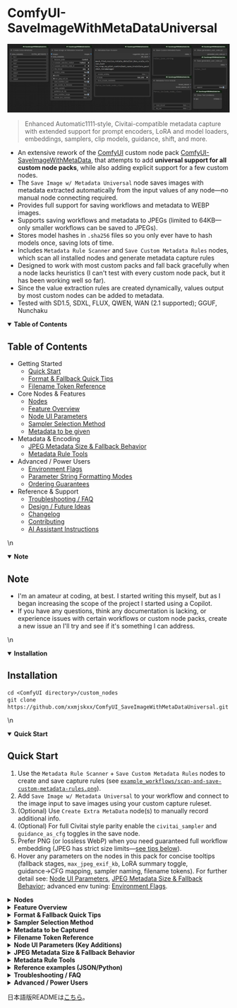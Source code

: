 # ComfyUI-SaveImageWithMetaDataUniversal
![SaveImageWithMetaData Preview](img/save_image_with_metadata_universal.png)
> Enhanced Automatic1111‑style, Civitai-compatible metadata capture with extended support for prompt encoders, LoRA and model loaders, embeddings, samplers, clip models, guidance, shift, and more.

- An extensive rework of the [ComfyUI](https://github.com/comfyanonymous/ComfyUI) custom node pack [ComfyUI-SaveImageWithMetaData](https://github.com/nkchocoai/ComfyUI-SaveImageWithMetaData/), that attempts to add **universal support for all custom node packs**, while also adding explicit support for a few custom nodes.
- The `Save Image w/ Metadata Universal` node saves images with metadata extracted automatically from the input values of any node—no manual node connecting required.
- Provides full support for saving workflows and metadata to WEBP images.
- Supports saving workflows and metadata to JPEGs (limited to 64KB—only smaller workflows can be saved to JPEGs).
- Stores model hashes in `.sha256` files so you only ever have to hash models once, saving lots of time.
- Includes `Metadata Rule Scanner` and `Save Custom Metadata Rules` nodes, which scan all installed nodes and generate metadata capture rules
- Designed to work with most custom packs and fall back gracefully when a node lacks heuristics (I can't test with every custom node pack, but it has been working well so far).
- Since the value extraction rules are created dynamically, values output by most custom nodes can be added to metadata.
- Tested with SD1.5, SDXL, FLUX, QWEN, WAN (2.1 supported); GGUF, Nunchaku

<details open>
<summary><strong>Table of Contents</strong></summary>

## Table of Contents
* Getting Started
  * [Quick Start](#quick-start)
  * [Format & Fallback Quick Tips](#format--fallback-quick-tips)
  * [Filename Token Reference](#filename-token-reference)
* Core Nodes & Features
  * [Nodes](#nodes)
  * [Feature Overview](#feature-overview)
  * [Node UI Parameters](#node-ui-parameters-key-additions)
  * [Sampler Selection Method](#sampler-selection-method)
  * [Metadata to be given](#metadata-to-be-given)
* Metadata & Encoding
  * [JPEG Metadata Size & Fallback Behavior](#jpeg-metadata-size--fallback-behavior)
  * [Metadata Rule Tools](#metadata-rule-tools)
* Advanced / Power Users
  * [Environment Flags](#environment-flags)
  * [Parameter String Formatting Modes](#parameter-string-formatting-modes)
  * [Ordering Guarantees](#ordering-guarantees)
* Reference & Support
  * [Troubleshooting / FAQ](#troubleshooting--faq)
  * [Design / Future Ideas](#design--future-ideas)
  * [Changelog](#changelog)
  * [Contributing](#contributing-summary)
  * [AI Assistant Instructions](.github/copilot-instructions.md)

\n</details>

<details open>
<summary><strong>Note</strong></summary>

## Note
- I'm an amateur at coding, at best. I started writing this myself, but as I began increasing the scope of the project I started using a Copilot.
- If you have any questions, think any documentation is lacking, or experience issues with certain workflows or custom node packs, create a new issue an I'll try and see if it's something I can address.

\n</details>

<details open>
<summary><strong>Installation</strong></summary>

## Installation
```
cd <ComfyUI directory>/custom_nodes
git clone https://github.com/xxmjskxx/ComfyUI_SaveImageWithMetaDataUniversal.git
```

\n</details>

<details open>
<summary><strong>Quick Start</strong></summary>

## Quick Start
1. Use the `Metadata Rule Scanner` + `Save Custom Metadata Rules` nodes to create and save capture rules (see [`example_workflows/scan-and-save-custom-metadata-rules.png`](example_workflows/scan-and-save-custom-metadata-rules.png)).
2. Add `Save Image w/ Metadata Universal` to your workflow and connect to the image input to save images using your custom capture ruleset.
3. (Optional) Use `Create Extra MetaData` node(s) to manually record additional info.
4. (Optional) For full Civitai style parity enable the `civitai_sampler` and `guidance_as_cfg` toggles in the save node.
5. Prefer PNG (or lossless WebP) when you need guaranteed full workflow embedding (JPEG has strict size limits—[see tips below](#format-&-fallback-quick-tips)).
6. Hover any parameters on the nodes in this pack for concise tooltips (fallback stages, `max_jpeg_exif_kb`, LoRA summary toggle, guidance→CFG mapping, sampler naming, filename tokens). For further detail see: [Node UI Parameters](#node-ui-parameters-key-additions), [JPEG Metadata Size & Fallback Behavior](#jpeg-metadata-size--fallback-behavior); advanced env tuning: [Environment Flags](#environment-flags).

</details>

<details>
<summary><strong>Nodes</strong></summary>

## Nodes
| Node | Purpose |
| ---- | ------- |
| `SaveImageWithMetaDataUniversal` | Save images + produce enriched metadata (PNGInfo / EXIF) & parameter string. |
| `Create Extra MetaData` | Inject any additional custom key-value metadata pairs. |
| `Metadata Rule Scanner` | Scan installed nodes to suggest metadata capture rules (options for: exclude keywords, modes, metafield forcing). |
| `Save Custom Metadata Rules` | Save generated rule suggestions to `generated_user_rules.py` (append or overwrite). |
| `Show generated_user_rules.py` | Display the current merged user rules file contents for review/editing (optional). |
| `Save generated_user_rules.py` | Validate and write edited rules text back to the user rules file (optional). |
| `Metadata Force Include` | Configure global forced node class names for capture definition loading (optional). |
| `Show Text (UniMeta)` | Local variant for displaying connected text outputs; based on [pythongosssss](https://github.com/pythongosssss/ComfyUI-Custom-Scripts) `Show Text 🐍` (MIT). |
| `Show Any (Any to String)` | Display any connected value by converting it to a string; useful to wire ints/floats/etc. into `Create Extra MetaData`. |

</details>

<details>
<summary><strong>Feature Overview</strong></summary>

## Feature Overview
* Automatic1111‑style, Civitai-compatible parameter string (single‑line) with optional multi‑line deterministic test mode (`METADATA_TEST_MODE=1`).
* Dynamic rule generation: `Metadata Rule Scanner` + `Save Custom Metadata Rules` create and save user rules, allowing broad custom node coverage.
* LoRA handling:
  * Detects single and stack loaders & inline `<lora:name:sm[:sc]>` tags such as those used in [ComfyUI Prompt Control](https://github.com/asagi4/comfyui-prompt-control) and [ComfyUI LoRA Manager](https://github.com/willmiao/ComfyUI-Lora-Manager):
    <div style="width:60%;">
    
    ![Diagram illustrating LoRA loader functionality, showing a parsing-supported LoRA Manager node with inline tags](img/lora-loader.png) 
    </div>
  * Aggregated optional condensed summary line `LoRAs: name(str_model/str_clip)` plus per‑LoRA detailed entries (hashes & strengths retained even if summary hidden).
* Prompt encoder compatibility: handles multiple encoder styles (e.g. dual Flux T5 + CLIP) with aliasing and suppression of redundant unified positives.
* Full PNG + lossless WebP workflow + metadata embedding; JPEG with staged fallback under 64KB EXIF limit.
  * See detailed fallback staging: [docs/JPEG_METADATA_FALLBACK.md](docs/JPEG_METADATA_FALLBACK.md)
* Embedding name resolution & hashing with safe path normalization; model hash caching via `.sha256` sidecar files for speed after first run.
* Configurable guidance mapping (`guidance_as_cfg`) and sampler naming normalization (minimal, avoids unexpected renames) for Civitai compatibility.
* `Create Extra MetaData` node specifies metadata to be added to the image to be saved. Example: In [extra_metadata.json](example_workflows/extra_metadata.json).
* Selective verbosity: hide hash detail (`METADATA_NO_HASH_DETAIL`) and/or aggregated LoRA summary (`METADATA_NO_LORA_SUMMARY` or UI toggle).
* Stable field ordering for reproducible diffs & tooling.
* Runtime evaluation of env flags—restart not required for changes.
  * Environment flag reference: [Environment Flags](#environment-flags)
* Clear fallback signaling via `Metadata Fallback: <stage>` token in parameter string when JPEG trimming occurs.
* Wan 2.1 example workflow is available: [example_workflows/wan21_text_to_image.json](example_workflows/wan21_text_to_image.json). It demonstrates prompt encoding, WanVideo Sampler with combined "scheduler" input (parsed into Sampler/Scheduler), VAE decode, and saving with enriched metadata.
* Plays nicely with most custom node packs out‑of‑the‑box (in my somewhat limited testing).

</details>

<details>
<summary><strong>Format & Fallback Quick Tips</strong></summary>

## Format & Fallback Quick Tips
* JPEG vs PNG/WebP: JPEG has a hard ~64KB EXIF ceiling for text data; large workflows trigger staged fallback trimming (see [detailed fallback](#jpeg-metadata-size--fallback-behavior)). Use PNG / lossless WebP for archival.
* Control JPEG attempt text data size: `max_jpeg_exif_kb` (default 60, max 64) caps EXIF payload before fallback (see [Node UI Parameters](#node-ui-parameters-key-additions)). (i.e. sets max text written to JPEG) before fallback stages engage.
* Detect fallback: If the metadata parameters string ends with `Metadata Fallback: <stage>`, this means max JPEG text data limit was hit and trimming occurred (`reduced-exif`, `minimal`, or `com-marker`) — see [Fallback Stages](#fallback-stages--indicator).
* LoRA summary line: Toggle with `include_lora_summary`. Adds an abbreviated summary of LoRAs used. If off, only individual `Lora_*` entries remain.

</details>

<details>
<summary><strong>Sampler Selection Method</strong></summary>

## Sampler Selection Method
- Specifies how to select a KSampler node that has been executed before this node.
  - **Farthest** Selects the farthest KSampler node from this node.
  - **Nearest** Selects the nearest KSampler node to this node.
  - **By node ID** Selects the KSampler node whose node ID is set in `sampler_selection_node_id`.

</details>

<details>
<summary><strong>Metadata to be Captured</strong></summary>

## Metadata to be Captured
- Positive prompt
- Negative prompt
- Steps
- Sampler
- Scheduler
- CFG Scale
- Guidance
- Denoise
- Shift, max_shift, base_shift
- Seed
- Clip skip
- Clip model
- Size
- Model
- Model hash
- VAE
  - It is referenced from the input of `Save Image w/ Metadata Universal` node, not KSampler node.
- VAE hash
  - It is referenced from the input of `Save Image w/ Metadata Universal` node, not KSampler node.
- Loras
  - Model name
  - Model hash
  - Strength model
  - Strength clip
- Embeddings
  - Name
  - Hash
- If batch size >= 2 :
  - Batch index
  - Batch size
- Hashes
  - Model, Loras, Embeddings
  - For [Civitai](https://civitai.com/)


---
</details>

<details>
<summary><strong>Filename Token Reference</strong></summary>

## Filename Token Reference
| Token | Replaced With |
|-------|---------------|
| `%seed%` | Seed value |
| `%width%` | Image width |
| `%height%` | Image height |
| `%pprompt%` | Positive prompt |
| `%pprompt:[n]%` | First n chars of positive prompt |
| `%nprompt%` | Negative prompt |
| `%nprompt:[n]%` | First n chars of negative prompt |
| `%model%` | Model base name |
| `%model:[n]%` | First n chars of model name |
| `%date%` | Timestamp (yyyyMMddhhmmss) |
| `%date:[format]%` | Custom pattern (yyyy, MM, dd, hh, mm, ss) |

Date pattern components:
`yyyy` | `MM` | `dd` | `hh` | `mm` | `ss`

---

</details>

<details>
<summary><strong>Node UI Parameters (Key Additions)</strong></summary>

## Node UI Parameters (Key Additions)
Key quality‑of‑life and compatibility controls exposed by the primary save node:

* `include_lora_summary` (BOOLEAN, default True): Toggles the aggregated `LoRAs:` summary line; when False only individual `Lora_*` entries are emitted. UI setting overrides env flags.
* `guidance_as_cfg` (BOOLEAN, default False): Substitutes the captured `Guidance` value into `CFG scale` and omits the separate `Guidance:` field for better A1111 / Civitai parity when models expose guidance separately.
* `max_jpeg_exif_kb` (INT, default 60, min 4, max 64): UI‑enforced ceiling for attempted JPEG EXIF payload. Real-world single APP1 EXIF segment limit is ~64KB; exceeding it triggers staged fallback (reduced-exif → minimal → com-marker). For large workflows prefer PNG / lossless WebP.
* `suppress_missing_class_log` (BOOLEAN, default False): Hide the informational log listing missing classes that would trigger a user JSON rules merge. Useful to reduce noise in large custom node environments.

</details>

<details>
<summary><strong>JPEG Metadata Size & Fallback Behavior</strong></summary>

## JPEG Metadata Size & Fallback Behavior
JPEG metadata is constrained by a single APP1 (EXIF) segment (~64KB). This repository enforces a hard UI cap of 64KB for `max_jpeg_exif_kb`; values above this provide no benefit and are rejected by Pillow or stripped by consumers. Large prompt + workflow JSON + hash detail can exceed the limit quickly.

When saving JPEG, the node evaluates total EXIF size vs `max_jpeg_exif_kb` (<=64) and applies staged fallback, attempting to write as much info to the EXIF as possible:
1. full (no message) — Full EXIF (workflow + parameters) fits.
2. reduced-exif — EXIF shrunk to parameters-only `UserComment`.
3. minimal — Trimmed parameter string (core fields + LoRAs + hashes) embedded as EXIF.
4. com-marker — EXIF dropped entirely; trimmed parameters stored in a JPEG COM marker.

If a fallback stage is used the parameters string gets an appended token: `Metadata Fallback: <stage>`.

Recommendations:
* Keep `max_jpeg_exif_kb` between 48–64 (the upper bound is enforced).
* Prefer PNG or lossless WebP when you require guaranteed full workflow embedding.
* Treat JPEG as delivery/export; archive originals as PNG if full metadata fidelity matters.

Limitations:
* Social platforms often strip both EXIF and COM markers; consider sidecar archival if critical.
* COM marker text has no structure; downstream tooling must parse the plain parameter string.
* Multi-segment APPn fragmentation (splitting across several EXIF/APP markers) is not implemented (deferred; see `docs/WORKFLOW_COMPRESSION_DESIGN.md`).
 * For more nuance on staged trimming: [docs/JPEG_METADATA_FALLBACK.md](docs/JPEG_METADATA_FALLBACK.md)

### Fallback Stages & Indicator
JPEG saves record a `Metadata Fallback:` stage when size constraints trigger progressive trimming:

| Stage | Meaning |
| ----- | ------- |
| `none` | Full EXIF (workflow + parameters) written within limit (stage not emitted) |
| `reduced-exif` | EXIF shrunk to parameters-only UserComment |
| `minimal` | Parameters string trimmed to minimal allowlist (prompt, negative prompt, core generation fields, LoRA entries, hashes) and embedded as EXIF |
| `com-marker` | All EXIF removed (too large); minimal parameters written into a JPEG COM marker |

When a fallback occurs the `Metadata Fallback: <stage>` marker is appended to the parameters string to aid downstream tooling.

NOTE: The `force_include_node_class` input is provided by the `Metadata Rule Scanner` node.

</details>

<details>
<summary><strong>Metadata Rule Tools</strong></summary>

## Metadata Rule Tools

The rule tooling consists of two cooperating nodes plus an optional scanner input:

### Scanner (`Metadata Rule Scanner`)
* Inputs: `exclude_keywords`, `include_existing`, `mode`, `force_include_metafields`.
* Scans installed nodes and suggests capture rules + sampler mappings.
* Produces JSON rule suggestions + a human‑readable diff summary.

### Force Include (`Metadata Force Include`)
* Inputs: `force_include_node_class` (multiline), `reset_forced` (bool), `dry_run` (optional bool).
* Maintains a global set of node class names treated as required when loading user metadata definitions.
* Output: Comma‑joined list of currently forced classes (`FORCED_CLASSES`).

You can connect the second plain `STRING` output (`forced_classes_str`) directly to `Show Text (UniMeta)` to display the active forced class list for auditing.

`SaveImageWithMetaDataUniversal` merges the forced class set before deciding whether to load user JSON definition files.

### Scanner Input: `force_include_node_class`
Optional multiline field accepted by the scanner. Provide exact class names (comma or newline separated) to forcibly include those nodes in scan results even if they:
* Match one of the `exclude_keywords`, or
* Would normally be omitted by `mode` (e.g. `existing_only` skipping additional nodes).

Output effects:
* `summary.forced_node_classes` lists them.
* `diff_report` appends a `Forced node classes=` segment.
* If a forced class yields no heuristic suggestions, an empty object is emitted so tooling can still merge or annotate it.

</details>

<details>
<summary><strong>Reference examples (JSON/Python)</strong></summary>

## Reference examples (JSON/Python)
Reference-only files you can use as a guide when customizing rules. These are never loaded by the runtime as-is:

- `saveimage_unimeta/user_captures_examples.json` — JSON examples for capture rules. Copy snippets you need into `saveimage_unimeta/user_captures.json` to activate. Uses MetaField names as strings (e.g., "MODEL_HASH") and callable names as strings (e.g., "calc_model_hash").
- `saveimage_unimeta/user_samplers_example.json` — JSON examples for sampler role mapping. Copy into `saveimage_unimeta/user_samplers.json` if you need to map semantic roles ("positive"/"negative") to actual input names on sampler-like nodes.
- `saveimage_unimeta/defs/ext/generated_user_rules_examples.py` — Python examples mirroring the real `generated_user_rules.py` schema, including a `KNOWN` mapping for callables. This module is not imported by the loader and serves only as a reference.

Notes:
- Only `saveimage_unimeta/user_captures.json` and `saveimage_unimeta/user_samplers.json` are conditionally merged at runtime when needed.
- Python extensions in `saveimage_unimeta/defs/ext/` are loaded, except any module named `__*`, ending in `*_examples`, or `generated_user_rules_examples` which are intentionally skipped.

</details>

<details>
<summary><strong>Troubleshooting / FAQ</strong></summary>

## Troubleshooting / FAQ
### Why is my workflow JSON missing in a JPEG? 

The save exceeded `max_jpeg_exif_kb` and fell back to `reduced-exif`, `minimal`, or `com-marker`. Use PNG / WebP or lower the workflow size.

### I see `Metadata Fallback: minimal` — did I lose important info?  
Only non-core keys were trimmed. Prompts, sampler settings, LoRAs, hashes, seed, model & VAE info remain.

### Forced node shows up with empty `{}` in scanner output. Bug?  
No—`force_include_node_class` guarantees presence even if no heuristic rules match yet; use it as an anchor for manual rules.

### My LoRA summary line disappeared.  
Either `include_lora_summary=False` in the node or the `METADATA_NO_LORA_SUMMARY` env flag was set (UI param takes precedence).

### Parameter string suddenly multiline.  
Environment variable `METADATA_TEST_MODE=1` was set (intended for tests). Unset it for production single-line mode.

### Why are hashes missing detail JSON?  
Environment flag `METADATA_NO_HASH_DETAIL` suppresses the extended hash breakdown.

### How do I know which fallback stage occurred programmatically?  
Parse the tail of the parameters string for `Metadata Fallback:`. (A future explicit key may be added.)

### Metadata Rule Scanner doesn’t find the nodes I want to capture
- Check `exclude_keywords` on the scanner. If a class name or pack prefix matches, the scanner filters it out.
- Set `mode` to the broadest scan (e.g., include new + existing) and enable `include_existing` so suggestions merge with known rules.
- Use `force_include_node_class` (exact class names, comma/newline separated) to force discovery even if it would be filtered.
  - Tip: Find the exact class name via the node’s “type” in ComfyUI (or export workflow JSON and copy the class name).
- Use the `Metadata Force Include` node and wire its `forced_classes_str` to `Show Text (UniMeta)` to verify your forced list.
- If the node still doesn’t appear, open an issue with: node pack name, node class, your scanner inputs, and a minimal workflow.

### Scanner found my nodes but the suggested rules look wrong or fields are missing
- Treat the scanner output as a starting point. Some nodes require manual mapping of inputs to metadata fields.
- Open `Show generated_user_rules.py`, adjust the suggested capture paths to match your node’s sockets/fields, then `Save generated_user_rules.py`.
- Prefer explicit hints:
  - Use scanner input `force_include_metafields` to bias suggestions toward specific fields you care about first.
  - If your downstream needs Civitai-style names, enable `civitai_sampler` in the save node and `guidance_as_cfg` when appropriate.
- Sampler/scheduler mismatches: verify the node that actually did sampling (see Sampler Selection Method) and ensure its inputs are captured.
- LoRA/embedding not showing:
  - Ensure those loaders exist in the graph upstream of sampling and are not bypassed.
  - Inline tags like `<lora:name:sm[:sc]>` are detected; loader nodes may still need class forcing so they’re included in rule generation.
- Hashes missing: make sure models/VAEs/LoRAs are readable by the process; hash sidecars (`.sha256`) are used when present, else computed.
- Hash detail JSON absent: check that `METADATA_NO_HASH_DETAIL` is not set (UI parameter takes precedence where applicable).
- JPEG missing fields is not a rules error: it’s a size fallback. Use PNG/WebP or increase `max_jpeg_exif_kb` within the 64KB cap.

Quick checklist when metadata seems incomplete:
- Run the save with `METADATA_TEST_MODE=1` for deterministic multiline output and easier diffing.
- Temporarily set a small `max_jpeg_exif_kb` to exercise fallback stages and confirm minimal allowlist contents.
- Enable `METADATA_DEBUG_PROMPTS=1` to log prompt/alias capture decisions (review logs for skipped or aliased fields).
- Force‑include the node classes involved, rescan, and re‑save user rules; then verify with `Show generated_user_rules.py`.

</details>

<details>
<summary><strong>Advanced / Power Users</strong></summary>

## Advanced / Power Users

### Design / Future Ideas
Deferred and exploratory concepts are documented in:
* `docs/WORKFLOW_COMPRESSION_DESIGN.md` (workflow compression placeholder)
* `docs/FUTURE_AND_PROTOTYPES.md` (archived prototype UI + additional speculative enhancements; Wan2.2 and multi-model workflow support)

### Environment Flags
| Flag | Effect |
| ---- | ------ |
| `METADATA_NO_HASH_DETAIL` | Suppress structured `Hash detail` JSON section. |
| `METADATA_NO_LORA_SUMMARY` | Suppress aggregated `LoRAs:` summary (UI `include_lora_summary` overrides). |
| `METADATA_TEST_MODE` | Switch parameter string to multiline deterministic format for tests. |
| `METADATA_DEBUG_PROMPTS` | Enable verbose prompt capture / aliasing debug logs. |

Additional Support:
* LoRA / model file extension recognition includes `.st` wherever `.safetensors` is accepted (hashing, detection, index building).

Precedence for LoRA summary: UI param `include_lora_summary` (explicit) > env flag > default include.

### Parameter String Formatting Modes
* Production: Single-line A1111-compatible string.
* Test: One key per line (stable ordering) when `METADATA_TEST_MODE` is set—facilitates snapshot diffing.

### Ordering Guarantees
Stable output characteristics to aid tooling & reproducibility:
* Stable ordering of captured metadata fields; new fields are appended only.
* Parameter string key order deterministic (single‑line & test multi‑line modes).
* Fallback marker (`Metadata Fallback: <stage>`) appended at most once and only when trimming occurred.
* JPEG fallback stage tracking aligns with documented progression (full → reduced-exif → minimal → com-marker).

### Changelog
- Refactor notice: legacy monolithic module removed; see [Changelog](#changelog) for new direct import paths.
See `CHANGELOG.md` for a summarized list of notable changes (e.g. JPEG fallback staging, 64KB EXIF cap enforcement, dynamic rule scanner separation, logging overhaul, documentation structure).

### Contributing (Summary)
Run lint & tests before submitting PRs:
```
ruff check .
pytest -q
```
See `CONTRIBUTING.md` for full guidelines.

AI assistants / contributors: see `.github/copilot-instructions.md` for architecture map, safe-edit rules, JPEG fallback constraints, and metadata field extension guidance before making automated changes.

---
For extended sampler selection details and advanced capture behavior, refer to the in-code docstrings (`Trace`, `Capture`) or open an issue if external docs would help.

</details>

日本語版READMEは[こちら](README.jp.md)。

